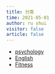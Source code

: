 ```yaml
---
title: 分类
time: 2021-05-01
author: ru shui
visitor: false
article: false
---
```


- [psychology](./psychology/README.md)
- [English](./english/README.md)
- [Fitness](./fitness/README.md)
